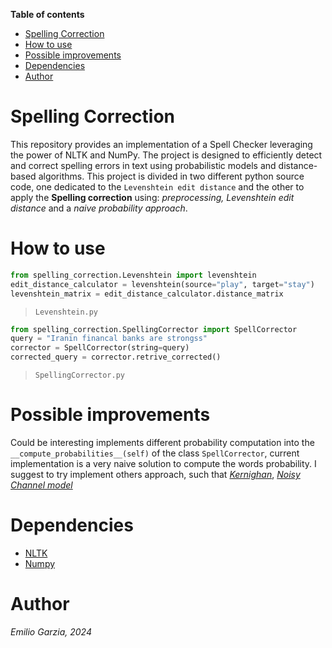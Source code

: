 <!-- toc start: 3 [do not erase this comment] -->
**Table of contents**
- [Spelling Correction](#spelling-correction)
- [How to use](#how-to-use)
- [Possible improvements](#possible-improvements)
- [Dependencies](#dependencies)
- [Author](#author)
<!-- toc end [do not erase this comment] -->

# Spelling Correction

This repository provides an implementation of a Spell Checker leveraging the power of NLTK and NumPy. The project is designed to efficiently detect and correct spelling errors in text using probabilistic models and distance-based algorithms. This project is divided in two different python source code, one dedicated to the `Levenshtein edit distance` and the other to apply the **Spelling correction** using: *preprocessing, Levenshtein edit distance* and a *naive probability approach*.

# How to use

```python
from spelling_correction.Levenshtein import levenshtein
edit_distance_calculator = levenshtein(source="play", target="stay")
levenshtein_matrix = edit_distance_calculator.distance_matrix
```
> `Levenshtein.py`


```python
from spelling_correction.SpellingCorrector import SpellCorrector
query = "Iranin financal banks are strongss"
corrector = SpellCorrector(string=query)
corrected_query = corrector.retrive_corrected()
```
> `SpellingCorrector.py`

# Possible improvements

Could be interesting implements different probability computation into the `__compute_probabilities__(self)` of the class `SpellCorrector`, current implementation is a very naive solution to compute the words probability. I suggest to try implement others approach, such that *[Kernighan](https://aclanthology.org/C90-2036.pdf)*, *[Noisy Channel model](https://aclanthology.org/D08-1025.pdf)*

# Dependencies

* [NLTK](https://www.nltk.org/)
* [Numpy](https://numpy.org/)

# Author

*Emilio Garzia, 2024*
